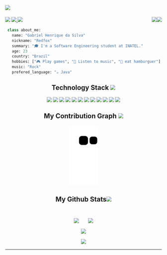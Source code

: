 <img src="https://user-images.githubusercontent.com/48630726/202218586-38d87b80-272d-4388-8172-46d040a44ff8.png">


<p style="padding-top: 5px">
<img src="https://media0.giphy.com/media/jqNPzdTTxQfOgOqpO4/source.gif" height="25px">
 <a href="mailto:gabrielhe@ges.inatel.br">
  <img src="https://img.shields.io/badge/Email-gabrielhe@ges.inatel.br-0c2d6b">
 </a>
 <a href="https://www.linkedin.com/in/gabrielhsdev/" target="_blank">
  <img src="https://img.shields.io/badge/LinkedIn-gabrielhsdev-8e1519"/>
 </a>
 <img align="right" src="https://visitcount.itsvg.in/api?id=RedfoxGHS&icon=7&color=12">
 <img align="right" src="https://media.tenor.com/QorAqICAEoEAAAAj/eye-eyes.gif" height="25px">
</p>

```Python
 class about_me:
   name: "Gabriel Henrique da Silva"
   nickname: "Redfox"
   summary: "🎓 I'm a Software Engineering student at INATEL."
   age: 23
   country: "Brazil"
   hobbies: ["🎮 Play games", "🎵 Listen to music", "🍔 eat hamburguer"]
   music: "Rock"
   prefered_language: "☕ Java"
```

<h2 align="center">Technology Stack <img src="https://user-images.githubusercontent.com/48630726/202259662-066ef2bf-734b-414d-9747-0dba25024276.gif" width="50"></h2>

<p align="center">
<img src="https://img.shields.io/badge/-java-E34A86?style=flat&logo=java"/>
<img src="https://img.shields.io/badge/-C++-00599C?style=flat&logo=c"/>
<img src="https://img.shields.io/badge/Python-3776AB?style=flat&logo=python&logoColor=white"/>
<img src="https://img.shields.io/badge/-HTML5-E34F26?style=flat&logo=html5&logoColor=white"/>
<img src="https://img.shields.io/badge/-CSS3-1572B6?style=flat&logo=css3"/>
<img src="https://img.shields.io/badge/-Bootstrap-563D7C?style=flat&logo=bootstrap"/>
<img src="https://img.shields.io/badge/-Heroku-430098?style=flat&logo=heroku"/>
<img src="https://img.shields.io/badge/-React-black?style=flat&logo=react"/>
<img src="https://img.shields.io/badge/-MongoDB-black?style=flat&logo=mongodb"/>
<img src="https://img.shields.io/badge/-MySQL-black?style=flat&logo=mysql"/>
<img src="https://img.shields.io/badge/-Git-black?style=flat&logo=git"/>
<img src="https://img.shields.io/badge/-GitHub-black?style=flat&logo=github"/>
</p>

<h2 align="center">
  My Contribution Graph <img src="https://media.giphy.com/media/xUA7aZeLE2e0P7Znz2/giphy.gif" width="50">
</h2>
<p align="center">
  <img src="https://github.com/redfoxghs/redfoxghs/raw/output/github-contribution-grid-snake.svg" alt="snake"></center>
</p>

<h2 align="center">
  My Github Stats<img src="https://media.giphy.com/media/VgCDAzcKvsR6OM0uWg/giphy.gif" width="50">
</h2>

<br>

<p align="center">
 <img height="165" style="max-width: 420px" src="https://github-readme-stats.vercel.app/api?username=RedfoxGHS&show_icons=true&theme=radical&icon_color=79b8ff&bg_color=000000">ㅤㅤ
 <img src="https://github-readme-stats.vercel.app/api/top-langs/?username=redfoxghs&layout=compact&theme=radical&bg_color=000000&langs_count=10">
</p>

<p align = "center">
 <img  src="https://streak-stats.demolab.com/?user=RedfoxGHS&theme=radical&background=000000&currStreakLabel=79b8ff&currStreakNum=a8fdf6" />
</p> 

<p align = "center">
 <img src="https://activity-graph.herokuapp.com/graph?username=redfoxghs&theme=redical&bg_color=000000&point=79b8ff&title_color=fd428d">
</p> 
<hr>

